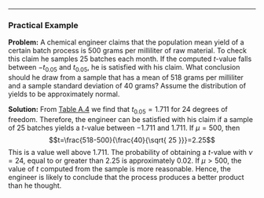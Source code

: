 - - -
### Practical Example
**Problem:** A chemical engineer claims that the population mean yield of a certain batch process is 500 grams per milliliter of raw material. To check this claim he samples 25 batches each month. If the computed $t$-value falls between $-t_{0.05}$ and $t_{0.05}$, he is satisfied with his claim. What conclusion should he draw from a sample that has a mean of 518 grams per milliliter and a sample standard deviation of 40 grams? Assume the distribution of yields to be approximately normal.

**Solution:**
From [Table A.4](Table%20A4%20-%20Critical%20Values%20of%20the%20t%20Distribution.pdf) we find that $t_{0.05}=1.711$ for 24 degrees of freedom. Therefore, the engineer can be satisfied with his claim if a sample of 25 batches yields a $t$-value between $-1.711$ and $1.711$. If $\mu=500$, then $$t=\frac{518-500}{\frac{40}{\sqrt{ 25 }}}=2.25$$
This is a value well above $1.711$. The probability of obtaining a $t$-value with $\nu=24$, equal to or greater than $2.25$ is approximately $0.02$. If $\mu>500$, the value of $t$ computed from the sample is more reasonable. Hence, the engineer is likely to conclude that the process produces a better product than he thought.
